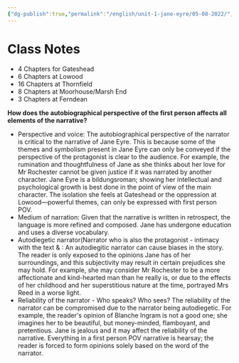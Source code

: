 ```yaml
---
{"dg-publish":true,"permalink":"/english/unit-1-jane-eyre/05-08-2022/","dgHomeLink":true,"dgPassFrontmatter":false}
---
```


# Class Notes
- 4 Chapters for Gateshead
- 6 Chapters at Lowood
- 16 Chapters at Thornfield
- 8 Chapters at Moorhouse/Marsh End
- 3 Chapters at Ferndean

**How does the autobiographical perspective of the first person affects all elements of the narrative?**
- Perspective and voice: The autobiographical perspective of the narrator is critical to the narrative of Jane Eyre. This is because some of the themes and symbolism present in Jane Eyre can only be conveyed if the perspective of the protagonist is clear to the audience. For example, the rumination and thoughtfulness of Jane as she thinks about her love for Mr Rochester cannot be given justice if it was narrated by another character. Jane Eyre is a bildungsroman; showing her intellectual and psychological growth  is best done in the point of view of the main character. The isolation she feels at Gateshead or the oppression at Lowood—powerful themes, can only be expressed with first person POV.
- Medium of narration: Given that the narrative is written in retrospect, the language is more refined and composed. Jane has undergone education and uses a diverse vocabulary.
- Autodiegetic narrator(Narrator who is also the protagonist - intimacy with the text & : An autodiegitic narrator can cause biases in the story. The reader is only exposed to the opinions Jane has of her surroundings, and this subjectivity may result in certain prejudices she may hold. For example, she may consider Mr Rochester to be a more affectionate and kind-hearted man than he really is, or due to the effects of her childhood  and her superstitious nature at the time, portrayed Mrs Reed in a worse light. 
- Reliability of the narrator - Who speaks? Who sees? The reliability of the narrator can be compromised due to the narrator being autodiegetic. For example, the reader's opinion of Blanche Ingram is not a good one; she imagines her to be beautiful, but money-minded, flamboyant, and pretentious. Jane is jealous and it may affect the reliability of the narrative. Everything in a first person POV narrative is hearsay; the reader is forced to form opinions solely based on the word of the narrator.